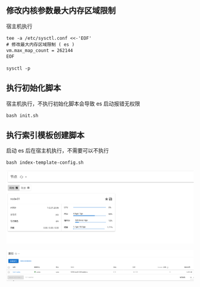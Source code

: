 ## 修改内核参数最大内存区域限制

宿主机执行

```shell
tee -a /etc/sysctl.conf <<-'EOF'
# 修改最大内存区域限制 ( es )
vm.max_map_count = 262144
EOF

sysctl -p
```

## 执行初始化脚本

宿主机执行，不执行初始化脚本会导致 es 启动报错无权限

```shell
bash init.sh
```

## 执行索引模板创建脚本

启动 es 后在宿主机执行，不需要可以不执行

```shell
bash index-template-config.sh
```

![image-20230601184302263](./assets/image-20230601184302263.png)

![image-20230601184348808](./assets/image-20230601184348808.png)





